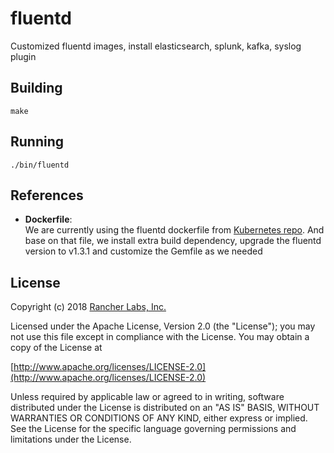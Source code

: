 fluentd
========

Customized fluentd images, install elasticsearch, splunk, kafka, syslog plugin

## Building

`make`


## Running

`./bin/fluentd`

## References

-	**Dockerfile**:  
	We are currently using the fluentd dockerfile from [Kubernetes repo](https://github.com/kubernetes/kubernetes/tree/master/cluster/addons/fluentd-elasticsearch/fluentd-es-image). And base on that file, we install extra build dependency, upgrade the fluentd version to v1.3.1 and customize the Gemfile as we needed

## License
Copyright (c) 2018 [Rancher Labs, Inc.](http://rancher.com)

Licensed under the Apache License, Version 2.0 (the "License");
you may not use this file except in compliance with the License.
You may obtain a copy of the License at

[http://www.apache.org/licenses/LICENSE-2.0](http://www.apache.org/licenses/LICENSE-2.0)

Unless required by applicable law or agreed to in writing, software
distributed under the License is distributed on an "AS IS" BASIS,
WITHOUT WARRANTIES OR CONDITIONS OF ANY KIND, either express or implied.
See the License for the specific language governing permissions and
limitations under the License.
